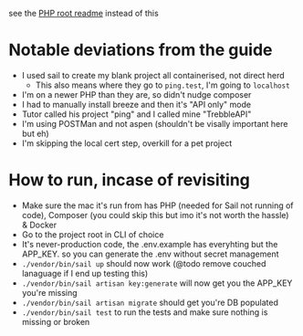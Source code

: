 see the [PHP root readme](../README.md) instead of this

# Notable deviations from the guide
* I used sail to create my blank project all containerised, not direct herd
    * This also means where they go to `ping.test`, I'm going to `localhost`
* I'm on a newer PHP than they are, so didn't nudge composer
* I had to manually install breeze and then it's "API only" mode
* Tutor called his project "ping" and I called mine "TrebbleAPI"
* I'm using POSTMan and not aspen (shouldn't be visally important here but eh)
* I'm skipping the local cert step, overkill for a pet project

# How to run, incase of revisiting
* Make sure the mac it's run from has PHP (needed for Sail not running of code), Composer (you could skip this but imo it's not worth the hassle) & Docker
* Go to the project root in CLI of choice
* It's never-production code, the .env.example has everyhting but the APP_KEY. so you can generate the .env without secret management
* `./vendor/bin/sail up` should now work (@todo remove couched lanaguage if I end up testing this)
* `./vendor/bin/sail artisan key:generate` will now get you the APP_KEY you're missing
* `./vendor/bin/sail artisan migrate` should get you're DB populated
* `./vendor/bin/sail test` to run the tests and make sure nothing is missing or broken